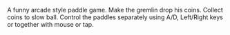 A funny arcade style paddle game. Make the gremlin drop his coins. Collect coins to slow ball. Control the paddles separately using A/D, Left/Right keys or together with mouse or tap.
